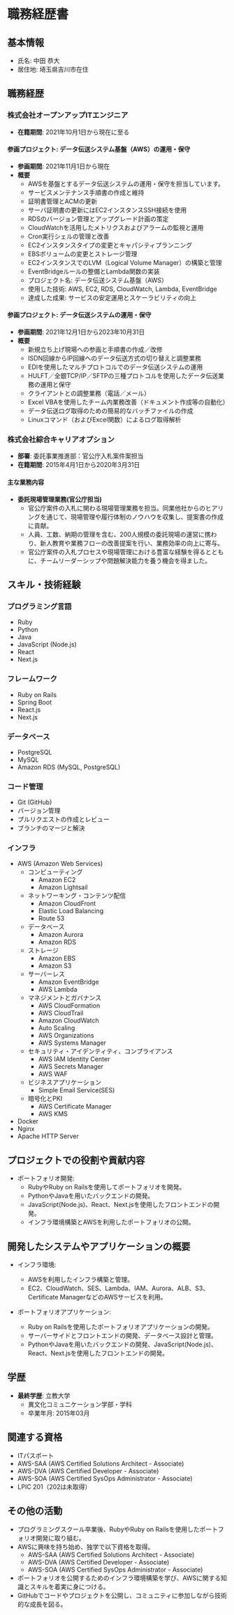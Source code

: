# 職務経歴書

## 基本情報
- 氏名: 中田 恭大
- 居住地: 埼玉県吉川市在住

## 職務経歴
### 株式会社オープンアップITエンジニア
- **在籍期間**: 2021年10月1日から現在に至る

#### 参画プロジェクト: データ伝送システム基盤（AWS）の運用・保守
- **参画期間**: 2021年11月1日から現在
- **概要**
  - AWSを基盤とするデータ伝送システムの運用・保守を担当しています。
  - サービスメンテナンス手順書の作成と維持
  - 証明書管理とACMの更新
  - サーバ証明書の更新にはEC2インスタンスSSH接続を使用
  - RDSのバージョン管理とアップグレード計画の策定
  - CloudWatchを活用したメトリクスおよびアラームの監視と運用
  - Cron実行シェルの管理と改善
  - EC2インスタンスタイプの変更とキャパシティプランニング
  - EBSボリュームの変更とストレージ管理
  - EC2インスタンスでのLVM（Logical Volume Manager）の構築と管理
  - EventBridgeルールの整備とLambda関数の実装
  - プロジェクト名: データ伝送システム基盤（AWS）
  - 使用した技術: AWS, EC2, RDS, CloudWatch, Lambda, EventBridge
  - 達成した成果: サービスの安定運用とスケーラビリティの向上

#### 参画プロジェクト: データ伝送システムの運用・保守
- **参画期間**: 2021年12月1日から2023年10月31日
- **概要**
  - 新規立ち上げ現場への参画と手順書の作成／改修
  - ISDN回線からIP回線へのデータ伝送方式の切り替えと調整業務
  - EDIを使用したマルチプロトコルでのデータ伝送システムの運用
  - HULFT／全銀TCP/IP／SFTPの三種プロトコルを使用したデータ伝送業務の運用と保守
  - クライアントとの調整業務（電話／メール）
  - Excel VBAを使用したチーム内業務改善（ドキュメント作成等の自動化）
  - データ伝送ログ取得のための簡易的なバッチファイルの作成
  - Linuxコマンド（およびExcel関数）によるログ取得解析

### 株式会社綜合キャリアオプション
- **部署**: 委託事業推進部：官公庁入札案件案担当
- **在籍期間**: 2015年4月1日から2020年3月31日

#### 主な業務内容
- **委託現場管理業務(官公庁担当)**
  - 官公庁案件の入札に関わる現場管理業務を担当。同業他社からのヒアリングを通じて、現場管理や履行体制のノウハウを収集し、提案書の作成に貢献。
  - 人員、工数、納期の管理を含む、200人規模の委託現場の運営に携わり、新人教育や業務フローの改善提案を行い、業務効率の向上に寄与。
  - 官公庁案件の入札プロセスや現場管理における豊富な経験を得るとともに、チームリーダーシップや問題解決能力を養う機会を得ました。

## スキル・技術経験

### プログラミング言語
- Ruby
- Python
- Java
- JavaScript (Node.js)
- React
- Next.js

### フレームワーク
- Ruby on Rails
- Spring Boot
- React.js
- Next.js

### データベース
- PostgreSQL
- MySQL
- Amazon RDS (MySQL, PostgreSQL)

### コード管理
- Git (GitHub)
- バージョン管理
- プルリクエストの作成とレビュー
- ブランチのマージと解決

### インフラ
- AWS (Amazon Web Services)
  - コンピューティング
    - Amazon EC2
    - Amazon Lightsail
  - ネットワーキング・コンテンツ配信
    - Amazon CloudFront
    - Elastic Load Balancing
    - Route 53
  - データベース
    - Amazon Aurora
    - Amazon RDS
  - ストレージ
    - Amazon EBS
    - Amazon S3
  - サーバーレス
    - Amazon EventBridge
    - AWS Lambda
  - マネジメントとガバナンス
    - AWS CloudFormation
    - AWS CloudTrail
    - Amazon CloudWatch
    - Auto Scaling
    - AWS Organizations
    - AWS Systems Manager
  - セキュリティ・アイデンティティ、コンプライアンス
    - AWS IAM Identity Center
    - AWS Secrets Manager
    - AWS WAF
  - ビジネスアプリケーション
    - Simple Email Service(SES)
  - 暗号化とPKI
    - AWS Certificate Manager
    - AWS KMS
- Docker
- Nginx
- Apache HTTP Server


## プロジェクトでの役割や貢献内容

- ポートフォリオ開発:
  - RubyやRuby on Railsを使用してポートフォリオを開発。
  - PythonやJavaを用いたバックエンドの開発。
  - JavaScript(Node.js)、React、Next.jsを使用したフロントエンドの開発。
  - インフラ環境構築とAWSを利用したポートフォリオの公開。

## 開発したシステムやアプリケーションの概要

- インフラ環境:
  - AWSを利用したインフラ構築と管理。
  - EC2、CloudWatch、SES、Lambda、IAM、Aurora、ALB、S3、Certificate ManagerなどのAWSサービスを利用。

- ポートフォリオアプリケーション:
  - Ruby on Railsを使用したポートフォリオアプリケーションの開発。
  - サーバーサイドとフロントエンドの開発、データベース設計と管理。
  - PythonやJavaを用いたバックエンドの開発、JavaScript(Node.js)、React、Next.jsを使用したフロントエンドの開発。

## 学歴
- **最終学歴**: 立教大学
  - 異文化コミュニケーション学部・学科
  - 卒業年月: 2015年03月

## 関連する資格
- ITパスポート
- AWS-SAA (AWS Certified Solutions Architect - Associate)
- AWS-DVA (AWS Certified Developer - Associate)
- AWS-SOA (AWS Certified SysOps Administrator - Associate)
- LPIC 201（202は未取得）

## その他の活動

- プログラミングスクール卒業後、RubyやRuby on Railsを使用したポートフォリオ開発に取り組む。
- AWSに興味を持ち始め、独学で以下資格を取得。
  - AWS-SAA (AWS Certified Solutions Architect - Associate)
  - AWS-DVA (AWS Certified Developer - Associate)
  - AWS-SOA (AWS Certified SysOps Administrator - Associate)
- ポートフォリオを公開するためのインフラ環境構築を学び、AWSに関する知識とスキルを着実に身につける。
- GitHubでコードやプロジェクトを公開し、コミュニティに参加しながら技術的な成長を図る。

